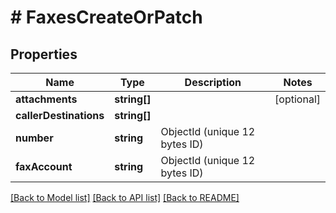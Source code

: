 # # FaxesCreateOrPatch

## Properties

Name | Type | Description | Notes
------------ | ------------- | ------------- | -------------
**attachments** | **string[]** |  | [optional]
**callerDestinations** | **string[]** |  |
**number** | **string** | ObjectId (unique 12 bytes ID) |
**faxAccount** | **string** | ObjectId (unique 12 bytes ID) |

[[Back to Model list]](../../README.md#models) [[Back to API list]](../../README.md#endpoints) [[Back to README]](../../README.md)
